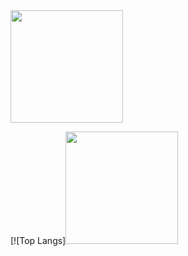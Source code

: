 <img height="180em" src="https://github-readme-stats.vercel.app/api?username=GiorgosL&show_icons=true&show_icons=true&theme=radical&hide_border=true&&count_private=true&include_all_commits=true" />

[![Top Langs]<img height="180em" src = "https://github-readme-stats.vercel.app/api/top-langs/?username=GiorgosL&theme=radical)](https://github.com/GiorgosL/github-readme-stats" />
